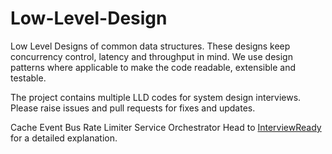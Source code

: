 # Low-Level-Design
Low Level Designs of common data structures. These designs keep concurrency control, latency and throughput in mind. We use design patterns where applicable to make the code readable, extensible and testable.

The project contains multiple LLD codes for system design interviews.
Please raise issues and pull requests for fixes and updates.

Cache
Event Bus
Rate Limiter
Service Orchestrator
Head to [InterviewReady](https://get.interviewready.io/) for a detailed explanation.
